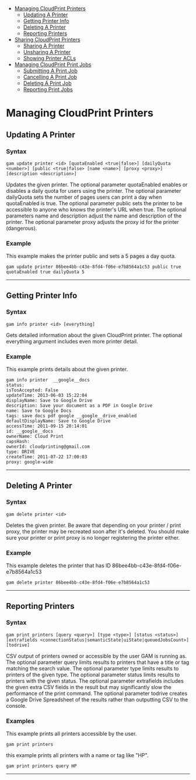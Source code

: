 - [Managing CloudPrint Printers](#managing-cloudprint-printers)
  - [Updating A Printer](#updating-a-printer)
  - [Getting Printer Info](#getting-printer-info)
  - [Deleting A Printer](#deleting-a-printer)
  - [Reporting Printers](#reporting-printers)
- [Sharing CloudPrint Printers](#sharing-cloudprint-printers)
  - [Sharing A Printer](#sharing-a-printer)
  - [Unsharing A Printer](#unsharing-a-printer)
  - [Showing Printer ACLs](#showing-printer-acls)
- [Managing CloudPrint Print Jobs](#managing-cloudprint-print-jobs)
  - [Submitting A Print Job](#submitting-a-print-job)
  - [Cancelling A Print Job](#cancelling-a-print-job)
  - [Deleting A Print Job](#deleting-a-print-job)
  - [Reporting Print Jobs](#reporting-print-jobs)

# Managing CloudPrint Printers
## Updating A Printer
### Syntax
```
gam update printer <id> [quotaEnabled <true|false>] [dailyQuota <number>] [public <true|false> [name <name>] [proxy <proxy>] [description <description>]
```
Updates the given printer. The optional parameter quotaEnabled enables or disables a daily quota for users using the printer. The optional parameter dailyQuota sets the number of pages users can print a day when quotaEnabled is true. The optional parameter public sets the printer to be accessible to anyone who knows the printer's URL when true. The optional parameters name and description adjust the name and description of the printer. The optional parameter proxy adjusts the proxy id for the printer (dangerous).

### Example
This example makes the printer public and sets a 5 pages a day quota.
```
gam update printer 86bee4bb-c43e-8fd4-f06e-e7b8564a1c53 public true quotaEnabled true dailyQuota 5
```
----

## Getting Printer Info
### Syntax
```
gam info printer <id> [everything]
```
Gets detailed information about the given CloudPrint printer. The optional everything argument includes even more printer detail.

### Example
This example prints details about the given printer.
```
gam info printer  __google__docs
status: 
isTosAccepted: False
updateTime: 2013-06-03 15:22:04
displayName: Save to Google Drive
description: Save your document as a PDF in Google Drive
name: Save to Google Docs
tags: save docs pdf google __google__drive_enabled
defaultDisplayName: Save to Google Drive
accessTime: 2011-09-15 20:14:01
id: __google__docs
ownerName: Cloud Print
capsHash: 
ownerId: cloudprinting@gmail.com
type: DRIVE
createTime: 2011-07-22 17:00:03
proxy: google-wide
```
----

## Deleting A Printer
### Syntax
```
gam delete printer <id>
```
Deletes the given printer. Be aware that depending on your printer / print proxy, the printer may be recreated soon after it's deleted. You should make sure your printer or print proxy is no longer registering the printer either.

### Example
This example deletes the printer that has ID 86bee4bb-c43e-8fd4-f06e-e7b8564a1c53
```
gam delete printer 86bee4bb-c43e-8fd4-f06e-e7b8564a1c53
```
----

## Reporting Printers
### Syntax
```
gam print printers [query <query>] [type <type>] [status <status>] [extrafields <connectionStatus|semanticState|uiState|queuedJobsCount>] [todrive]
```
CSV output of printers owned or accessible by the user GAM is running as. The optional parameter query limits results to printers that have a title or tag matching the search value. The optional parameter type limits results to printers of the given type. The optional parameter status limits results to printers with the given status. The optional parameter extrafields includes the given extra CSV fields in the result but may significantly slow the performance of the print command. The optional parameter todrive creates a Google Drive Spreadsheet of the results rather than outputting CSV to the console.

### Examples
This example prints all printers accessible by the user.
```
gam print printers
```
this example prints all printers with a name or tag like "HP".
```
gam print printers query HP
```
----

